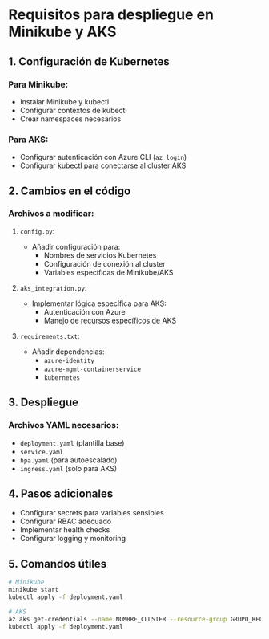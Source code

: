 # Requisitos para despliegue en Minikube y AKS

## 1. Configuración de Kubernetes

### Para Minikube:
- Instalar Minikube y kubectl
- Configurar contextos de kubectl
- Crear namespaces necesarios

### Para AKS:
- Configurar autenticación con Azure CLI (`az login`)
- Configurar kubectl para conectarse al cluster AKS

## 2. Cambios en el código

### Archivos a modificar:

1. `config.py`:
   - Añadir configuración para:
     - Nombres de servicios Kubernetes
     - Configuración de conexión al cluster
     - Variables específicas de Minikube/AKS

2. `aks_integration.py`:
   - Implementar lógica específica para AKS:
     - Autenticación con Azure
     - Manejo de recursos específicos de AKS

3. `requirements.txt`:
   - Añadir dependencias:
     - `azure-identity`
     - `azure-mgmt-containerservice`
     - `kubernetes`

## 3. Despliegue

### Archivos YAML necesarios:
- `deployment.yaml` (plantilla base)
- `service.yaml`
- `hpa.yaml` (para autoescalado)
- `ingress.yaml` (solo para AKS)

## 4. Pasos adicionales

- Configurar secrets para variables sensibles
- Configurar RBAC adecuado
- Implementar health checks
- Configurar logging y monitoring

## 5. Comandos útiles

```bash
# Minikube
minikube start
kubectl apply -f deployment.yaml

# AKS
az aks get-credentials --name NOMBRE_CLUSTER --resource-group GRUPO_RECURSOS
kubectl apply -f deployment.yaml
```
